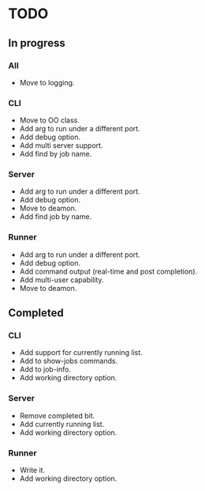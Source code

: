 # TODO

## In progress

### All
  * Move to logging.

### CLI
  * Move to OO class.
  * Add arg to run under a different port.
  * Add debug option.
  * Add multi server support.
  * Add find by job name.

### Server
  * Add arg to run under a different port.
  * Add debug option.
  * Move to deamon.
  * Add find job by name.


### Runner
  * Add arg to run under a different port.
  * Add debug option.
  * Add command output (real-time and post completion).
  * Add multi-user capability.
  * Move to deamon.

## Completed

### CLI
  * Add support for currently running list.
  * Add to show-jobs commands.
  * Add to job-info.
  * Add working directory option.

### Server
  * Remove completed bit.
  * Add currently running list.
  * Add working directory option.


### Runner
  * Write it.
  * Add working directory option.
